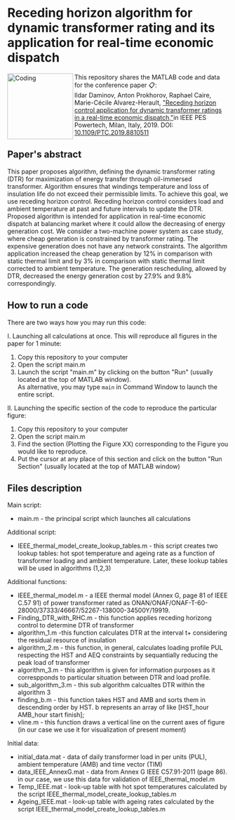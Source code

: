 # Receding horizon algorithm for dynamic transformer rating and its application for real-time economic dispatch
<img align="left" alt="Coding" width="150" src="https://www.showsbee.com/newmaker/www/u/2018/20185/cfr_img/IEEE-PES-PowerTech-2019.png">

  
This repository shares the MATLAB code and data for the conference paper 📋:\
Ildar Daminov, Anton Prokhorov, Raphael Caire, Marie-Cécile Alvarez-Herault, ["Receding horizon control application for dynamic transformer ratings in a real-time economic dispatch,"](https://ieeexplore.ieee.org/document/8810511)in IEEE PES Powertech, Milan, Italy, 2019. DOI: [10.1109/PTC.2019.8810511](https://ieeexplore.ieee.org/document/8810511#:~:text=DOI%3A%2010.1109/PTC.2019.8810511)
  
  
## Paper's abstract
This paper proposes algorithm, defining the dynamic transformer rating (DTR) for maximization of energy transfer through oil-immersed transformer. Algorithm ensures that windings temperature and loss of insulation life do not exceed their permissible limits. To achieve this goal, we use receding horizon control. Receding horizon control considers load and ambient temperature at past and future intervals to update the DTR. Proposed algorithm is intended for application in real-time economic dispatch at balancing market where it could allow the decreasing of energy generation cost. We consider a two-machine power system as case study, where cheap generation is constrained by transformer rating. The expensive generation does not have any network constraints. The algorithm application increased the cheap generation by 12% in comparison with static thermal limit and by 3% in comparison with static thermal limit corrected to ambient temperature. The generation rescheduling, allowed by DTR, decreased the energy generation cost by 27.9% and 9.8% correspondingly.

## How to run a code 
There are two ways how you may run this code:
  
I. Launching all calculations at once. This will reproduce all figures in the paper for 1 minute:
1. Copy this repository to your computer 
2. Open the script main.m
3. Launch the script "main.m" by clicking on the button "Run" (usually located at the top of MATLAB window).\
As alternative, you may type ```main``` 
in Command Window to launch the entire script. 


II. Launching the specific section of the code to reproduce the particular figure: 
1. Copy this repository to your computer 
2. Open the script main.m 
3. Find the section (Plotting the Figure XX) corresponding to the Figure you would like to reproduce. 
4. Put the cursor at any place of this section and click on the button "Run Section" (usually located at the top of MATLAB window)


## Files description
Main script:
* main.m - the principal script which launches all calculations

Additional script:
* IEEE_thermal_model_create_lookup_tables.m - this script creates two lookup tables:  hot spot temperature and ageing rate as a function of transformer loading and ambient temperature.  Later, these lookup tables will be used in algorithms (1,2,3)

Additional functions: 
* IEEE_thermal_model.m - a IEEE thermal model (Annex G, page 81 of IEEE C.57 91) of  power transformer rated as ONAN/ONAF/ONAF-T-60- 28000/37333/46667/52267-138000-34500Y/19919.
* Finding_DTR_with_RHC.m - this function applies receding horizong control to determine DTR of transformer
* algorithm_1.m -this function calculates DTR at the interval t+ considering the residual resource of insulation 
* algorithm_2.m - this function, in general, calculates loading profile PUL respecting the HST and AEQ constraints by sequantially reducing the peak load of transformer
* algorithm_3.m - this algorithm is given for information purposes as it correspponds to particular situation between DTR and load profile. 
* sub_algorithm_3.m - this sub algorithm calcualtes DTR within the algorithm 3 
* finding_b.m - this function takes HST and AMB and sorts them in descending order by HST. b represents an array of like [HST_hour AMB_hour start finish];
* vline.m -  this function draws a vertical line on the current axes of figure (in our case we use it for visualization of present moment)

Initial data:
* initial_data.mat - data of daily transformer load in per units (PUL), ambient temperature (AMB) and time vector (TIM)
* data_IEEE_AnnexG.mat - data from Annex G IEEE C57.91-2011 (page 86). in our case, we use this data for validation of IEEE_thermal_model.m
* Temp_IEEE.mat - look-up table with hot spot temperatures calculated by the script IEEE_thermal_model_create_lookup_tables.m  
* Ageing_IEEE.mat - look-up table with ageing rates calculated by the script IEEE_thermal_model_create_lookup_tables.m 


